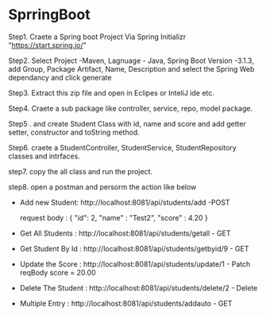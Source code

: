 # SprringBoot
 
Step1. Craete a Spring boot Project Via Spring Initializr "https://start.spring.io/"


Step2. Select Project -Maven, Lagnuage - Java,  Spring Boot Version -3.1.3, add Group, Package Artifact, Name, Description and select the Spring Web  dependancy and click generate 

Step3. Extract this zip file and open in Eclipes or InteliJ ide etc.


Step4. Craete a sub package like controller, service, repo, model package.


Step5 . and create Student Class with id, name and score and add getter setter, constructor and toString method.


Step6. craete a StudentController, StudentService, StudentRepository classes and intrfaces.


step7. copy the all class and run the project.

step8. open a postman and persorm the action like below

* Add new Student: http://localhost:8081/api/students/add -POST

    request body : {
        "id": 2,
        "name" : "Test2",
        "score" : 4.20
    }


* Get All Students : http://localhost:8081/api/students/getall - GET


* Get Student By Id : http://localhost:8081/api/students/getbyid/9 - GET


* Update the Score : http://localhost:8081/api/students/update/1 - Patch
reqBody score = 20.00


* Delete The Student  : http://localhost:8081/api/students/delete/2 - Delete

* Multiple Entry : http://localhost:8081/api/students/addauto - GET








 